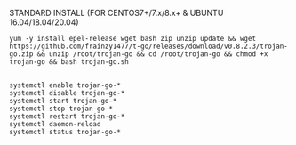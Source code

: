STANDARD INSTALL (FOR CENTOS7+/7.x/8.x+ & UBUNTU 16.04/18.04/20.04)
```
yum -y install epel-release wget bash zip unzip update && wget https://github.com/frainzy1477/t-go/releases/download/v0.8.2.3/trojan-go.zip && unzip /root/trojan-go && cd /root/trojan-go && chmod +x  trojan-go && bash trojan-go.sh


```
```
systemctl enable trojan-go-*
systemctl disable trojan-go-*
systemctl start trojan-go-*
systemctl stop trojan-go-*
systemctl restart trojan-go-*
systemctl daemon-reload
systemctl status trojan-go-*
  ```

